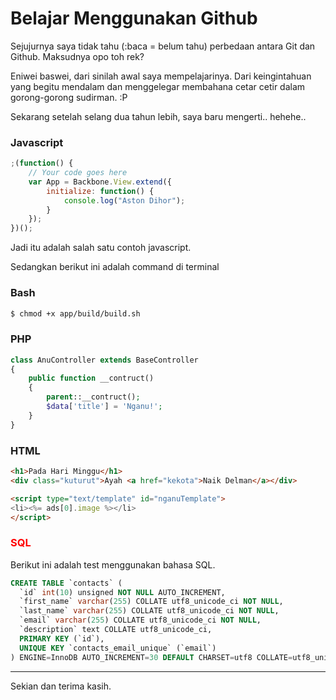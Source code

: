 # Belajar Menggunakan Github

Sejujurnya saya tidak tahu (:baca = belum tahu) perbedaan antara Git dan Github. Maksudnya opo toh rek?

Eniwei baswei, dari sinilah awal saya mempelajarinya. Dari keingintahuan yang begitu mendalam dan menggelegar membahana cetar cetir dalam gorong-gorong sudirman. :P

Sekarang setelah selang dua tahun lebih, saya baru mengerti.. hehehe..
 
<h3>Javascript</h3>

```javascript
;(function() {
	// Your code goes here
	var App = Backbone.View.extend({
		initialize: function() {
			console.log("Aston Dihor");
		}
	});
})();
```

Jadi itu adalah salah satu contoh javascript.

Sedangkan berikut ini adalah command di terminal

 
<h3>Bash</h3>

```bash
$ chmod +x app/build/build.sh
```

<h3>PHP</h3>

```php
class AnuController extends BaseController
{
	public function __contruct()
	{
		parent::__contruct();
		$data['title'] = 'Nganu!';
	}
}
```

<h3>HTML</h3>

```html
<h1>Pada Hari Minggu</h1>
<div class="kuturut">Ayah <a href="kekota">Naik Delman</a></div>

<script type="text/template" id="nganuTemplate">
<li><%= ads[0].image %></li>
</script>
```

<h3 style="color: red;">SQL</h3>

<p>Berikut ini adalah test menggunakan bahasa SQL.</p>

```sql
CREATE TABLE `contacts` (
  `id` int(10) unsigned NOT NULL AUTO_INCREMENT,
  `first_name` varchar(255) COLLATE utf8_unicode_ci NOT NULL,
  `last_name` varchar(255) COLLATE utf8_unicode_ci NOT NULL,
  `email` varchar(255) COLLATE utf8_unicode_ci NOT NULL,
  `description` text COLLATE utf8_unicode_ci,
  PRIMARY KEY (`id`),
  UNIQUE KEY `contacts_email_unique` (`email`)
) ENGINE=InnoDB AUTO_INCREMENT=30 DEFAULT CHARSET=utf8 COLLATE=utf8_unicode_ci;
```

<hr/>

Sekian dan terima kasih.
